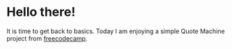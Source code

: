 # Hello there!

It is time to get back to basics. Today I am enjoying a simple Quote Machine project from [freecodecamp](https://www.freecodecamp.org/learn/front-end-development-libraries/front-end-development-libraries-projects/build-a-random-quote-machine).
